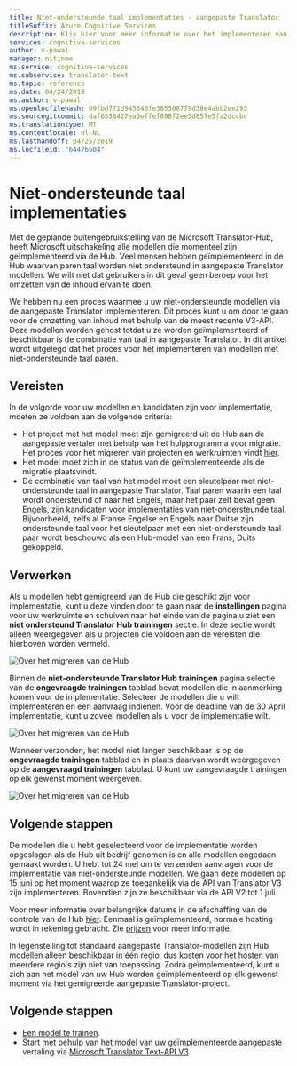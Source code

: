 ```yaml
---
title: Niet-ondersteunde taal implementaties - aangepaste Translator
titleSuffix: Azure Cognitive Services
description: Klik hier voor meer informatie over het implementeren van paren van niet-ondersteunde taal in aangepaste Translator.
services: cognitive-services
author: v-pawal
manager: nitinme
ms.service: cognitive-services
ms.subservice: translator-text
ms.topic: reference
ms.date: 04/24/2019
ms.author: v-pawal
ms.openlocfilehash: 09fbd771d945646fe385508779d38e4abb2ee293
ms.sourcegitcommit: daf6538427ea6effef898f2ee3d857e5fa2dccbc
ms.translationtype: MT
ms.contentlocale: nl-NL
ms.lasthandoff: 04/25/2019
ms.locfileid: "64476504"
---
```

# <a name="unsupported-language-deployments"></a>Niet-ondersteunde taal implementaties

<!--Custom Translator provides the highest-quality translations possible using the latest techniques in neural machine learning. While Microsoft intends to make neural training available in all languages, there are some limitations that prevent us from being able to offer neural machine translation in all language pairs.-->  

Met de geplande buitengebruikstelling van de Microsoft Translator-Hub, heeft Microsoft uitschakeling alle modellen die momenteel zijn geïmplementeerd via de Hub. Veel mensen hebben geïmplementeerd in de Hub waarvan paren taal worden niet ondersteund in aangepaste Translator modellen.  We wilt niet dat gebruikers in dit geval geen beroep voor het omzetten van de inhoud ervan te doen.

We hebben nu een proces waarmee u uw niet-ondersteunde modellen via de aangepaste Translator implementeren.  Dit proces kunt u om door te gaan voor de omzetting van inhoud met behulp van de meest recente V3-API.  Deze modellen worden gehost totdat u ze worden geïmplementeerd of beschikbaar is de combinatie van taal in aangepaste Translator.  In dit artikel wordt uitgelegd dat het proces voor het implementeren van modellen met niet-ondersteunde taal paren.

## <a name="prerequisites"></a>Vereisten

In de volgorde voor uw modellen en kandidaten zijn voor implementatie, moeten ze voldoen aan de volgende criteria:
* Het project met het model moet zijn gemigreerd uit de Hub aan de aangepaste vertaler met behulp van het hulpprogramma voor migratie.  Het proces voor het migreren van projecten en werkruimten vindt [hier](how-to-migrate.md).
* Het model moet zich in de status van de geïmplementeerde als de migratie plaatsvindt.  
* De combinatie van taal van het model moet een sleutelpaar met niet-ondersteunde taal in aangepaste Translator.  Taal paren waarin een taal wordt ondersteund of naar het Engels, maar het paar zelf bevat geen Engels, zijn kandidaten voor implementaties van niet-ondersteunde taal.  Bijvoorbeeld, zelfs al Franse Engelse en Engels naar Duitse zijn ondersteunde taal voor het sleutelpaar met een niet-ondersteunde taal paar wordt beschouwd als een Hub-model van een Frans, Duits gekoppeld.

## <a name="process"></a>Verwerken
Als u modellen hebt gemigreerd van de Hub die geschikt zijn voor implementatie, kunt u deze vinden door te gaan naar de **instellingen** pagina voor uw werkruimte en schuiven naar het einde van de pagina u ziet een **niet ondersteund Translator Hub trainingen** sectie.  In deze sectie wordt alleen weergegeven als u projecten die voldoen aan de vereisten die hierboven worden vermeld.

![Over het migreren van de Hub](media/unsupported-language-deployments/unsupported-translator-hub-trainings.jpg)

Binnen de **niet-ondersteunde Translator Hub trainingen** pagina selectie van de **ongevraagde trainingen** tabblad bevat modellen die in aanmerking komen voor de implementatie.  Selecteer de modellen die u wilt implementeren en een aanvraag indienen.   Vóór de deadline van de 30 April implementatie, kunt u zoveel modellen als u voor de implementatie wilt.
 
![Over het migreren van de Hub](media/unsupported-language-deployments/unsupported-translator-hub-trainings-list.jpg)

Wanneer verzonden, het model niet langer beschikbaar is op de **ongevraagde trainingen** tabblad en in plaats daarvan wordt weergegeven op de **aangevraagd trainingen** tabblad.  U kunt uw aangevraagde trainingen op elk gewenst moment weergeven.

![Over het migreren van de Hub](media/unsupported-language-deployments/request-unsupported-trainings.jpg) 

## <a name="whats-next"></a>Volgende stappen

De modellen die u hebt geselecteerd voor de implementatie worden opgeslagen als de Hub uit bedrijf genomen is en alle modellen ongedaan gemaakt worden.  U hebt tot 24 mei om te verzenden aanvragen voor de implementatie van niet-ondersteunde modellen.  We gaan deze modellen op 15 juni op het moment waarop ze toegankelijk via de API van Translator V3 zijn implementeren.  Bovendien zijn ze beschikbaar via de API V2 tot 1 juli.  

Voor meer informatie over belangrijke datums in de afschaffing van de controle van de Hub [hier](https://www.microsoft.com/translator/business/hub/).
Eenmaal is geïmplementeerd, normale hosting wordt in rekening gebracht.  Zie [prijzen](https://azure.microsoft.com/pricing/details/cognitive-services/translator-text-api/) voor meer informatie.  

In tegenstelling tot standaard aangepaste Translator-modellen zijn Hub modellen alleen beschikbaar in één regio, dus kosten voor het hosten van meerdere regio's zijn niet van toepassing.  Zodra geïmplementeerd, kunt u zich aan het model van uw Hub worden geïmplementeerd op elk gewenst moment via het gemigreerde aangepaste Translator-project.

## <a name="next-steps"></a>Volgende stappen

- [Een model te trainen](how-to-train-model.md).
- Start met behulp van het model van uw geïmplementeerde aangepaste vertaling via [Microsoft Translator Text-API V3](https://docs.microsoft.com/azure/cognitive-services/translator/reference/v3-0-translate?tabs=curl).
